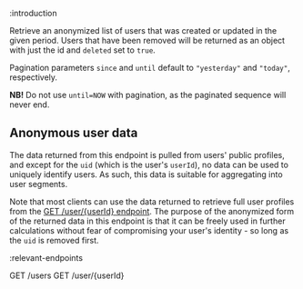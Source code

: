 :introduction

Retrieve an anonymized list of users that was created or updated in the given
period. Users that have been removed will be returned as an object with just the
id and `deleted` set to `true`.

Pagination parameters `since` and `until` default to `"yesterday"` and
`"today"`, respectively.

**NB!** Do not use `until=NOW` with pagination, as the paginated sequence will
never end.

## Anonymous user data

The data returned from this endpoint is pulled from users' public profiles, and
except for the `uid` (which is the user's `userId`), no data can be used to
uniquely identify users. As such, this data is suitable for aggregating into
user segments.

Note that most clients can use the data returned to retrieve full user profiles
from the [GET /user/{userId} endpoint](/endpoints/GET/user/{userId}/). The
purpose of the anonymized form of the returned data in this endpoint is that it
can be freely used in further calculations without fear of compromising your
user's identity - so long as the `uid` is removed first.

:relevant-endpoints

GET /users
GET /user/{userId}
